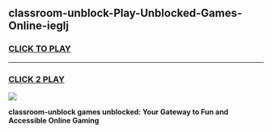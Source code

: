 
## classroom-unblock-Play-Unblocked-Games-Online-ieglj
<h3>
<a href="https://premium76.site?title=classroom-unblock&ref=25A">CLICK TO PLAY</a></h3>
<hr>

<h3>
<a href="https://premium76.site?title=classroom-unblock&ref=25A">CLICK 2 PLAY</a>
  
</h3>

<a href="https://premium76.site?title=classroom-unblock&ref=25A"><img src="https://clearcache.store/games.png"></a>


**classroom-unblock games unblocked: Your Gateway to Fun and Accessible Online Gaming**
